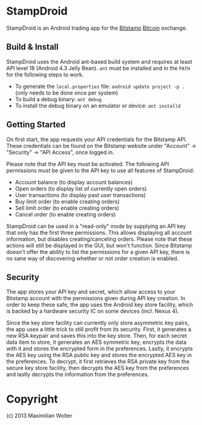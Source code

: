 # StampDroid

StampDroid is an Android trading app for the [Bitstamp](https://www.bistamp.net) [Bitcoin](http://www.bitcoin.org) exchange.

## Build & Install

StampDroid uses the Android ant-based build system and requires at least API level 18 (Android 4.3 Jelly Bean).
`ant` must be installed and in the `PATH` for the following steps to work.

* To generate the `local.properties` file: `android update project -p .` (only needs to be done once per system)
* To build a debug binary: `ant debug`
* To install the debug binary on an emulator or device: `ant installd`

## Getting Started

On first start, the app requests your API credentials for the Bitstamp API.
These credentials can be found on the Bitstamp website under "Account" -> "Security" -> "API Access", once logged in.

Please note that the API key must be activated. The following API permissions must be given to the API key to use all features of StampDroid:

* Account balance (to display account balances)
* Open orders (to display list of currently open orders)
* User transactions (to display past user transactions)
* Buy limit order (to enable creating orders)
* Sell limit order (to enable creating orders)
* Cancel order (to enable creating orders)

StampDroid can be used in a "read-only" mode by supplying an API key that only has the first three permissions. This allows displaying all account information, but disables creating/canceling orders. Please note that these actions will still be displayed in the GUI, but won't function. Since Bitstamp doesn't offer the ability to list the permissions for a given API key, there is no sane way of discovering whether or not order creation is enabled.

## Security
The app stores your API key and secret, which allow access to your Bitstamp account with the permissions given during API key creation.
In order to keep these safe, the app uses the Android key store facility, which is backed by a hardware security IC on some devices (incl. Nexus 4).

Since the key store facility can currently only store asymmetric key pairs, the app uses a little trick to still profit from its security.
First, it generates a new RSA keypair and saves this into the key store.
Then, for each secret data item to store, it generates an AES symmetric key, encrypts the data with it and stores the encrypted form in the preferences.
Lastly, it encrypts the AES key using the RSA public key and stores the encrypted AES key in the preferences.
To decrypt, it first retrieves the RSA private key from the secure key store facility, then decrypts the AES key from the preferences and lastly decrypts the information from the preferences.

# Copyright
(c) 2013 Maximilian Wolter